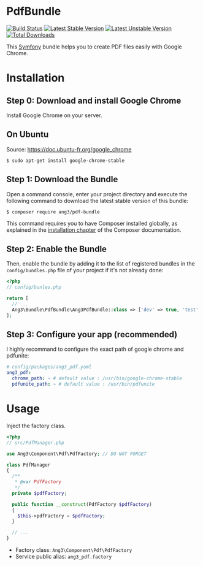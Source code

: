 PdfBundle
==============================

[![Build Status](https://travis-ci.org/Ang3/PdfBundle.svg?branch=master)](https://travis-ci.org/Ang3/PdfBundle) [![Latest Stable Version](https://poser.pugx.org/ang3/pdf-bundle/v/stable)](https://packagist.org/packages/ang3/pdf-bundle) [![Latest Unstable Version](https://poser.pugx.org/ang3/pdf-bundle/v/unstable)](https://packagist.org/packages/ang3/pdf-bundle) [![Total Downloads](https://poser.pugx.org/ang3/pdf-bundle/downloads)](https://packagist.org/packages/ang3/pdf-bundle)

This [Symfony](https://symfony.com) bundle helps you to create PDF files easily with Google Chrome.

Installation
============

Step 0: Download and install Google Chrome
------------------------------------------

Install Google Chrome on your server.

## On Ubuntu

Source: https://doc.ubuntu-fr.org/google_chrome

```console
$ sudo apt-get install google-chrome-stable
```

Step 1: Download the Bundle
---------------------------

Open a command console, enter your project directory and execute the
following command to download the latest stable version of this bundle:

```console
$ composer require ang3/pdf-bundle
```

This command requires you to have Composer installed globally, as explained
in the [installation chapter](https://getcomposer.org/doc/00-intro.md)
of the Composer documentation.

Step 2: Enable the Bundle
-------------------------

Then, enable the bundle by adding it to the list of registered bundles
in the `config/bundles.php` file of your project if it's not already done:

```php
<?php
// config/bunles.php

return [
  // ...
  Ang3\Bundle\PdfBundle\Ang3PdfBundle::class => ['dev' => true, 'test' => true],
];
```

Step 3: Configure your app (recommended)
----------------------------------------

I highly recommand to configure the exact path of google chrome and pdfunite:

```yaml
# config/packages/ang3_pdf.yaml
ang3_pdf:
  chrome_path: ~ # default value : /usr/bin/google-chrome-stable
  pdfunite_path: ~ # default value : /usr/bin/pdfunite
```

Usage
=====

Inject the factory class.

```php
<?php
// src/PdfManager.php

use Ang3\Component\Pdf\PdfFactory; // DO NOT FORGET

class PdfManager
{
  /**
   * @var PdfFactory
   */
  private $pdfFactory;

  public function __construct(PdfFactory $pdfFactory)
  {
    $this->pdfFactory = $pdfFactory;
  }

  // ...
}
```

- Factory class: ```Ang3\Component\Pdf\PdfFactory```
- Service public alias: ```ang3_pdf.factory```
